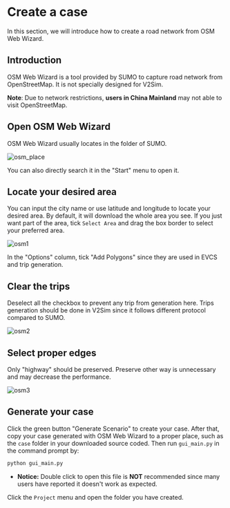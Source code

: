 # Create a case
In this section, we will introduce how to create a road network from OSM Web Wizard.

## Introduction
OSM Web Wizard is a tool provided by SUMO to capture road network from OpenStreetMap. It is not specially designed for V2Sim. 

**Note**: Due to network restrictions, **users in China Mainland** may not able to visit OpenStreetMap.

## Open OSM Web Wizard
OSM Web Wizard usually locates in the folder of SUMO.

![osm_place](https://github.com/user-attachments/assets/b7854f3a-f087-4ea1-b7c5-38b4d643e738)

You can also directly search it in the "Start" menu to open it.

## Locate your desired area

You can input the city name or use latitude and longitude to locate your desired area. By default, it will download the whole area you see. If you just want part of the area, tick `Select Area` and drag the box border to select your preferred area.

![osm1](https://github.com/user-attachments/assets/bdb1fdf5-529c-4813-b7b6-1e1531828425)

In the "Options" column, tick "Add Polygons" since they are used in EVCS and trip generation.

## Clear the trips
Deselect all the checkbox to prevent any trip from generation here. Trips generation should be done in V2Sim since it follows different protocol compared to SUMO.

![osm2](https://github.com/user-attachments/assets/9af8d30e-620d-4b87-a1f8-382a911d4175)

## Select proper edges
Only "highway" should be preserved. Preserve other way is unnecessary and may decrease the performance.

![osm3](https://github.com/user-attachments/assets/cefa9d20-893f-4b8e-b9c8-68400860d618)

## Generate your case
Click the green button "Generate Scenario" to create your case. After that, copy your case generated with OSM Web Wizard to a proper place, such as the `case` folder in your downloaded source coded. Then run `gui_main.py` in the command prompt by:
```bash
python gui_main.py
```
* **Notice:** Double click to open this file is **NOT** recommended since many users have reported it doesn't work as expected.

Click the `Project` menu and open the folder you have created. 
